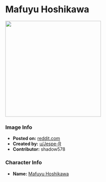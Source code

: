 # Mafuyu Hoshikawa

<img src="https://raw.githubusercontent.com/shadow578/Project-Padoru/master/Padoru/U_Jespe-R/blends-mafuyu-hoshikawa-jesper.png" height="300">

### Image Info
* **Posted on:**     [reddit.com](https://www.reddit.com/r/Padoru/comments/eyum56/daily_padoru_35_mafuyu_hoshikawa_blends/)
* **Created by:**    [u/Jespe-R](https://github.com/shadow578/Project-Padoru/blob/master/table-of-contents/creators/uJespeR.md)
* **Contributor:**   shadow578

### Character Info
* **Name:**   [Mafuyu Hoshikawa](https://myanimelist.net/character/152145)


